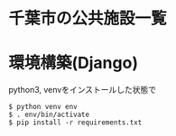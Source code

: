 # 千葉市の公共施設一覧

# 環境構築(Django)

python3, venvをインストールした状態で
```
$ python venv env
$ . env/bin/activate
$ pip install -r requirements.txt
```
